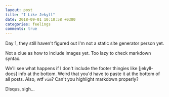 ```yaml
---
layout: post
title: "I Like Jekyll"
date: 2018-09-01 10:10:58 +0300
categories: feelings
comments: true
---
```


Day 1, they still haven't figured out I'm not a static site generator person yet.

Not a clue as how to include images yet. Too lazy to check markdown syntax.

We'll see what happens if I don't include the footer thingies like [jekyll-docs] info at the bottom. Weird that you'd have to paste it at the bottom of all posts. Also, wtf `vim`? Can't you highlight markdown properly? 

Disqus, sigh...